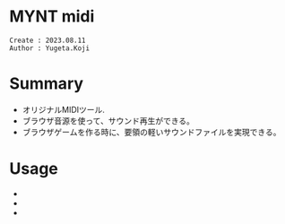 MYNT midi
===
```
Create : 2023.08.11
Author : Yugeta.Koji
```

# Summary
- オリジナルMIDIツール.
- ブラウザ音源を使って、サウンド再生ができる。
- ブラウザゲームを作る時に、要領の軽いサウンドファイルを実現できる。

# Usage
- 
- 
- 

